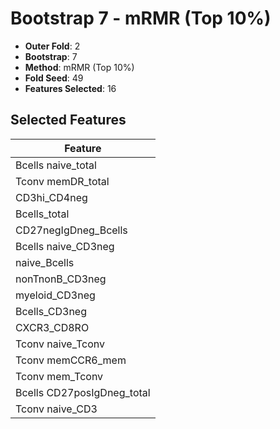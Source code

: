 # Bootstrap 7 - mRMR (Top 10%)

- **Outer Fold**: 2
- **Bootstrap**: 7
- **Method**: mRMR (Top 10%)
- **Fold Seed**: 49
- **Features Selected**: 16

## Selected Features

| Feature |
|---------|
| Bcells naive_total |
| Tconv memDR_total |
| CD3hi_CD4neg |
| Bcells_total |
| CD27negIgDneg_Bcells |
| Bcells naive_CD3neg |
| naive_Bcells |
| nonTnonB_CD3neg |
| myeloid_CD3neg |
| Bcells_CD3neg |
| CXCR3_CD8RO |
| Tconv naive_Tconv |
| Tconv memCCR6_mem |
| Tconv mem_Tconv |
| Bcells CD27posIgDneg_total |
| Tconv naive_CD3 |
